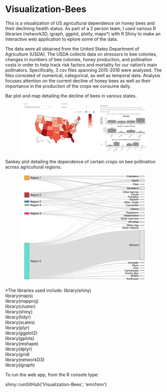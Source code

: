# Visualization-Bees
This is a visualization of US agricultural dependence on honey bees and their declining health status. As part of a 2 person team, I used various R libraries (network3D, igraph, ggplot, plotly, maps*) with R Shiny to make an interactive web application to eplore some of the data.

The data were all obtained from the United States Department of Agriculture (USDA). The USDA collects data on stressors to bee colonies, changes in numbers of bee colonies, honey production, and pollination costs in order to help track risk factors and mortality for our nation’s main pollinators. Specifically, 3 csv files spanning 2015-2016 were analyzed. The files consisted of numerical, categorical, as well as temporal data. Analysis focuses attention on the current decline of honey bees as well as their importance in the production of the crops we consume daily. 

Bar plot and map detailing the decline of bees in various states.
<p align="center">
<img src="images/lost_colonies.png" width="400"/> 
</p>

Sankey plot detailing the dependence of certain crops on bee pollination across agricultural regions.
<p align="center">
<img src="images/sankey.png" width="400"/> 
</p>


\*The libraries used include: 
library(shiny)  
library(maps)  
library(mapproj)  
library(cluster)  
library(shiny)  
library(tidyr)  
library(scales)  
library(plyr)  
library(ggplot2)  
library(gplots)  
library(reshape)  
library(dplyr)  
library(grid)  
library(networkD3)  
library(igraph)  

To run the web app, from the R console type:

shiny::runGitHub('Visualization-Bees', 'emchinn')

